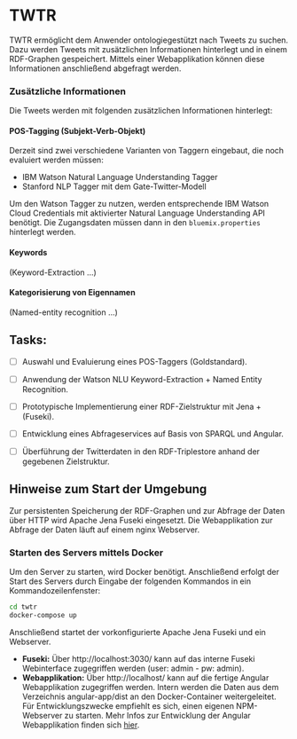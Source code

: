 # TWTR

TWTR ermöglicht dem Anwender ontologiegestützt nach Tweets zu suchen. Dazu werden Tweets mit zusätzlichen Informationen hinterlegt und in einem RDF-Graphen gespeichert. Mittels einer Webapplikation können diese Informationen anschließend abgefragt werden.

### Zusätzliche Informationen
Die Tweets werden mit folgenden zusätzlichen Informationen hinterlegt:

#### POS-Tagging (Subjekt-Verb-Objekt)

Derzeit sind zwei verschiedene Varianten von Taggern eingebaut, die noch evaluiert werden müssen:

* IBM Watson Natural Language Understanding Tagger
* Stanford NLP Tagger mit dem Gate-Twitter-Modell

Um den Watson Tagger zu nutzen, werden entsprechende IBM Watson Cloud Credentials mit aktivierter Natural Language Understanding API benötigt. Die Zugangsdaten müssen dann in den `bluemix.properties` hinterlegt werden.

#### Keywords
(Keyword-Extraction ...)

#### Kategorisierung von Eigennamen 
(Named-entity recognition ...)

## Tasks:

- [ ] Auswahl und Evaluierung eines POS-Taggers (Goldstandard).
- [ ] Anwendung der Watson NLU Keyword-Extraction + Named Entity Recognition.
- [ ] Prototypische Implementierung einer RDF-Zielstruktur mit Jena + (Fuseki).
- [ ] Entwicklung eines Abfrageservices auf Basis von SPARQL und Angular.
- [ ] Überführung der Twitterdaten in den RDF-Triplestore anhand der gegebenen Zielstruktur.


## Hinweise zum Start der Umgebung

Zur persistenten Speicherung der RDF-Graphen und zur Abfrage der Daten über HTTP wird Apache Jena Fuseki eingesetzt. Die Webapplikation zur Abfrage der Daten läuft auf einem nginx Webserver.

### Starten des Servers mittels Docker

Um den Server zu starten, wird Docker benötigt. Anschließend erfolgt der Start des Servers durch Eingabe der folgenden Kommandos in ein Kommandozeilenfenster:
```bash
cd twtr
docker-compose up
```
Anschließend startet der vorkonfigurierte Apache Jena Fuseki und ein Webserver.


* **Fuseki:** Über http://localhost:3030/ kann auf das interne Fuseki Webinterface zugegriffen werden (user: admin - pw: admin).
* **Webapplikation:** Über http://localhost/ kann auf die fertige Angular Webapplikation zugegriffen werden. Intern werden die Daten aus dem Verzeichnis angular-app/dist an den Docker-Container weitergeleitet. Für Entwicklungszwecke empfiehlt es sich, einen eigenen NPM-Webserver zu starten. Mehr Infos zur Entwicklung der Angular Webapplikation finden sich [hier](angular-app/README.md).

